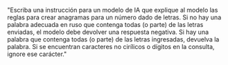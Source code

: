 "Escriba una instrucción para un modelo de IA que explique al modelo las reglas para crear anagramas para un número dado de letras. Si no hay una palabra adecuada en ruso que contenga todas (o parte) de las letras enviadas, el modelo debe devolver una respuesta negativa. Si hay una palabra que contenga todas (o parte) de las letras ingresadas, devuelva la palabra. Si se encuentran caracteres no cirílicos o dígitos en la consulta, ignore ese carácter."
